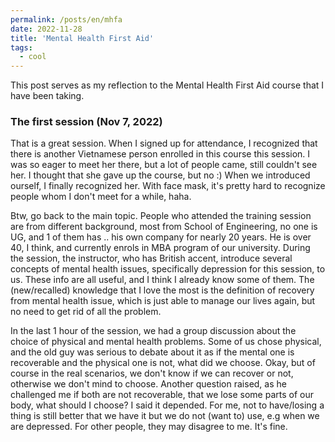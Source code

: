 ```yaml
---
permalink: /posts/en/mhfa
date: 2022-11-28
title: 'Mental Health First Aid'
tags:
  - cool
---
```


This post serves as my reflection to the Mental Health First Aid course that I have been taking.

### The first session (Nov 7, 2022)

That is a great session. When I signed up for attendance, I recognized that there is another Vietnamese person enrolled in this course this session.  I was so eager to meet her there, but a lot of people came, still couldn't see her. I thought that she gave up the course, but no :) When we introduced ourself, I finally recognized her. With face mask, it's pretty hard to recognize people whom I don't meet for a while, haha.

Btw, go back to the main topic. People who attended the training session are from different background, most from School of Engineering, no one is UG, and 1 of them has .. his own company for nearly 20 years. He is over 40, I think, and currently enrols in MBA program of our university. During the session, the instructor, who has British accent, introduce several concepts of mental health issues, specifically depression for this session, to us. These info are all useful, and I think I already know some of them. The (new/recalled) knowledge that I love the most is the definition of recovery from mental health issue, which is just able to manage our lives again, but no need to get rid of all the problem.

In the last 1 hour of the session, we had a group discussion about the choice of physical and mental health problems. Some of us chose physical, and the old guy was serious to debate about it as if the mental one is recoverable and the physical one is not, what did we choose. Okay, but of course in the real scenarios, we don't know if we can recover or not, otherwise we don't mind to choose. Another question raised, as he challenged me if both are not recoverable, that we lose some parts of our body, what should I choose? I said it depended. For me, not to have/losing a thing is still better that we have it but we do not (want to) use, e.g when we are depressed. For other people, they may disagree to me. It's fine.
